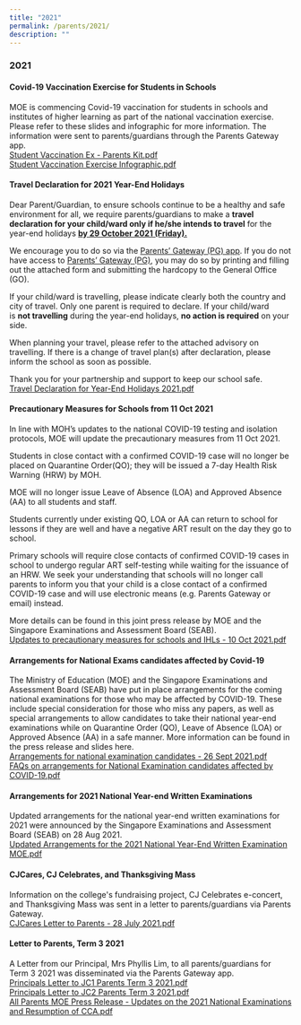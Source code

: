 ```yaml
---
title: "2021"
permalink: /parents/2021/
description: ""
---
```

### **2021**
#### **Covid-19 Vaccination Exercise for Students in Schools**
MOE is commencing Covid-19 vaccination for students in schools and institutes of higher learning as part of the national vaccination exercise. Please refer to these slides and infographic for more information. The information were sent to parents/guardians through the Parents Gateway app.<br>
[Student Vaccination Ex - Parents Kit.pdf](/files/vaccination1.pdf)<br>
[Student Vaccination Exercise Infographic.pdf](/files/vaccination2.pdf)

#### **Travel Declaration for 2021 Year-End Holidays**
Dear Parent/Guardian, to ensure schools continue to be a healthy and safe environment for all, we require parents/guardians to make a **travel declaration for your child/ward only if he/she intends to travel** for the year-end holidays <u><b>by 29 October 2021 (Friday).</u></b>

We encourage you to do so via the [Parents’ Gateway (PG) app](https://pg.moe.edu.sg/). If you do not have access to [Parents’ Gateway (PG)](https://pg.moe.edu.sg/), you may do so by printing and filling out the attached form and submitting the hardcopy to the General Office (GO).

If your child/ward is travelling, please indicate clearly both the country and city of travel. Only one parent is required to declare. If your child/ward is **not travelling** during the year-end holidays, **no action is required** on your side.

When planning your travel, please refer to the attached advisory on travelling. If there is a change of travel plan(s) after declaration, please inform the school as soon as possible. 

Thank you for your partnership and support to keep our school safe.<br>
[Travel Declaration for Year-End Holidays 2021.pdf](/files/travel%20declaration.pdf)

#### **Precautionary Measures for Schools from 11 Oct 2021**
In line with MOH’s updates to the national COVID-19 testing and isolation protocols, MOE will update the precautionary measures from 11 Oct 2021. 

  

Students in close contact with a confirmed COVID-19 case will no longer be placed on Quarantine Order(QO); they will be issued a 7-day Health Risk Warning (HRW) by MOH.

MOE will no longer issue Leave of Absence (LOA) and Approved Absence (AA) to all students and staff.

Students currently under existing QO, LOA or AA can return to school for lessons if they are well and have a negative ART result on the day they go to school.

Primary schools will require close contacts of confirmed COVID-19 cases in school to undergo regular ART self-testing while waiting for the issuance of an HRW. We seek your understanding that schools will no longer call parents to inform you that your child is a close contact of a confirmed COVID-19 case and will use electronic means (e.g. Parents Gateway or email) instead.

More details can be found in this joint press release by MOE and the Singapore Examinations and Assessment Board (SEAB).<br>
[ Updates to precautionary measures for schools and IHLs - 10 Oct 2021.pdf](/files/ihls.pdf)

#### **Arrangements for National Exams candidates affected by Covid-19**
The Ministry of Education (MOE) and the Singapore Examinations and Assessment Board (SEAB) have put in place arrangements for the coming national examinations for those who may be affected by COVID-19. These include special consideration for those who miss any papers, as well as special arrangements to allow candidates to take their national year-end examinations while on Quarantine Order (QO), Leave of Absence (LOA) or Approved Absence (AA) in a safe manner. More information can be found in the press release and slides here.<br>
[Arrangements for national examination candidates - 26 Sept 2021.pdf](/files/nationalexams1.pdf)<br>
[FAQs on arrangements for National Examination candidates affected by COVID-19.pdf](/files/nationalexams2.pdf)

#### **Arrangements for 2021 National Year-end Written Examinations**
Updated arrangements for the national year-end written examinations for 2021 were announced by the Singapore Examinations and Assessment Board (SEAB) on 28 Aug 2021.<br>
[Updated Arrangements for the 2021 National Year-End Written Examination MOE.pdf](/files/updatedarrangements.pdf)

#### **CJCares, CJ Celebrates, and Thanksgiving Mass**
Information on the college's fundraising project, CJ Celebrates e-concert, and Thanksgiving Mass was sent in a letter to parents/guardians via Parents Gateway.<br>
[CJCares Letter to Parents - 28 July 2021.pdf](/files/cjcares.pdf)

#### **Letter to Parents, Term 3 2021**
A Letter from our Principal, Mrs Phyllis Lim, to all parents/guardians for Term 3 2021 was disseminated via the Parents Gateway app.<br>
[Principals Letter to JC1 Parents Term 3 2021.pdf](/files/ltp1.pdf)<br>
[Principals Letter to JC2 Parents Term 3 2021.pdf](/files/ltp2.pdf)<br>
[All Parents MOE Press Release - Updates on the 2021 National Examinations and Resumption of CCA.pdf](/files/ltp3.pdf)


